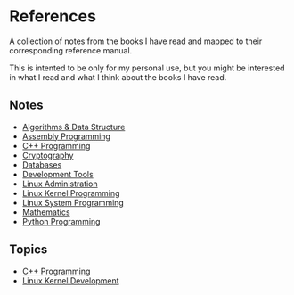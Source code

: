 # References

A collection of notes from the books I have read and mapped to their corresponding reference manual.

This is intented to be only for my personal use, but you might be interested in what I read and what I think about the books I have read.

## Notes

* [Algorithms & Data Structure](algorithms.md)
* [Assembly Programming](assembly.md)
* [C++ Programming](cpp.md)
* [Cryptography](cryptography.md)
* [Databases](databases.md)
* [Development Tools](tools.md)
* [Linux Administration](linux-administration.md)
* [Linux Kernel Programming](linux-kernel.md)
* [Linux System Programming](linux-programming.md)
* [Mathematics](mathematics.md)
* [Python Programming](python.md)

## Topics

* [C++ Programming](topics/cpp.md)
* [Linux Kernel Development](topics/kernel.md)
